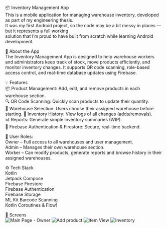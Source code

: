 📦 Inventory Management App  
This is a mobile application for managing warehouse inventory, developed as part of my engineering thesis.  
It was my first Android project, so the code may be a bit messy in places — but it represents a full working  
solution that I’m proud to have built from scratch while learning Android development.

📱 About the App  
The Inventory Management App is designed to help warehouse workers and administrators keep track of stock,
move products efficiently, and monitor inventory changes. It supports QR code scanning, role-based access control,
and real-time database updates using Firebase.

💡 Features  
📦 Product Management: Add, edit, and remove products in each warehouse section.  
🔍 QR Code Scanning: Quickly scan products to update their quantity.  
🏢 Warehouse Selection: Users choose their assigned warehouse before starting.
🔁 Inventory History: View logs of all changes (adds/removals).  
📊 Reports: Generate simple inventory summaries (WIP).  
🔐 Firebase Authentication & Firestore: Secure, real-time backend.  

👤 User Roles:  
Owner – Full access to all warehouses and user management.  
Admin – Manages their own warehouse section.  
Worker – Can modify products, generate reports and browse history in their assigned warehouses.  


⚙️ Tech Stack  
Kotlin  
Jetpack Compose  
Firebase Firestore  
Firebase Authentication  
Firebase Storage  
ML Kit Barcode Scanning  
Kotlin Coroutines & Flow!  


📱 Screens  
![Main Page - Owner](https://github.com/user-attachments/assets/c34872e2-84e0-41a5-be00-98db3b39efa7)
![Add product](https://github.com/user-attachments/assets/50b4ab17-a76c-491e-aff1-74331d495517)
![Item View](https://github.com/user-attachments/assets/8c79b69a-2e7e-4eb7-9ec6-adcda3fcd880)
![Inventory](https://github.com/user-attachments/assets/55f03618-1445-45ee-800f-983ae35de544)
